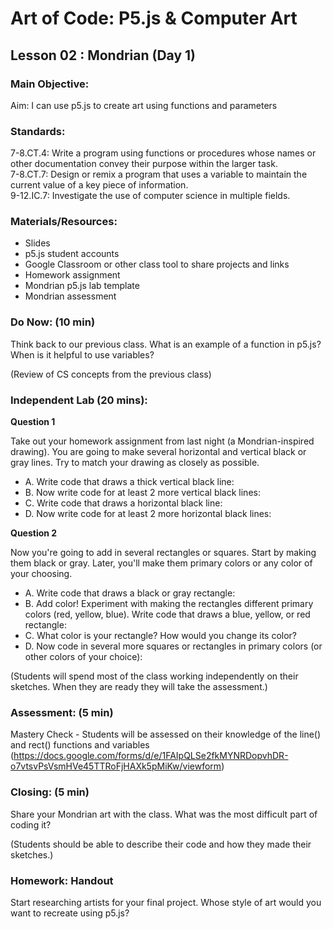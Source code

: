 # Art of Code: P5.js & Computer Art
## Lesson 02 : Mondrian (Day 1)

### Main Objective:

Aim: I can use p5.js to create art using functions and parameters

### Standards:

7-8.CT.4: Write a program using functions or procedures whose names or other documentation convey their purpose within the larger task.\
7-8.CT.7: Design or remix a program that uses a variable to maintain the current value of a key piece of information.\
9-12.IC.7: Investigate the use of computer science in multiple fields.

### Materials/Resources:

- Slides
- p5.js student accounts
- Google Classroom or other class tool to share projects and links
- Homework assignment
- Mondrian p5.js lab template
- Mondrian assessment


### Do Now: (10 min)

Think back to our previous class. What is an example of a function in p5.js? When is it helpful to use variables?

(Review of CS concepts from the previous class)


### Independent Lab (20 mins):

**Question 1**

Take out your homework assignment from last night (a Mondrian-inspired drawing). You are going to make several horizontal and vertical black or gray lines. Try to match your drawing as closely as possible.

- A. Write code that draws a thick vertical black line:
- B. Now write code for at least 2 more vertical black lines:
- C. Write code that draws a horizontal black line:
- D. Now write code for at least 2 more horizontal black lines:
  
**Question 2**  

Now you're going to add in several rectangles or squares. Start by making them black or gray. Later, you'll make them primary colors or any color of your choosing. 
  
- A. Write code that draws a black or gray rectangle:
- B. Add color! Experiment with making the rectangles different primary colors (red, yellow, blue). Write code that draws a blue, yellow, or red rectangle:
- C. What color is your rectangle? How would you change its color?
- D. Now code in several more squares or rectangles in primary colors (or other colors of your choice):

(Students will spend most of the class working independently on their sketches. When they are ready they will take the assessment.)

### Assessment: (5 min)

Mastery Check - Students will be assessed on their knowledge of the line() and rect() functions and variables (https://docs.google.com/forms/d/e/1FAIpQLSe2fkMYNRDopvhDR-o7vtsvPsVsmHVe45TTRoFjHAXk5pMiKw/viewform)


### Closing: (5 min)

Share your Mondrian art with the class. What was the most difficult part of coding it?

(Students should be able to describe their code and how they made their sketches.)

### Homework: Handout

Start researching artists for your final project. Whose style of art would you want to recreate using p5.js?


